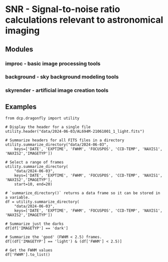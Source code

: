 # SNR - Signal-to-noise ratio calculations relevant to astronomical imaging

## Modules

### improc - basic image processing tools

### background - sky background modeling tools

### skyrender - artificial image creation tools


## Examples

```
from dcp.dragonfly import utility

# Display the header for a single file
utility.header("data/2024-06-03/AL694M-21061001_1_light.fits")

# Summarize headers for all FITS files in a directory
utility.summarize_directory("data/2024-06-03", 
    keys=['DATE', 'EXPTIME', 'FWHM', 'FOCUSPOS', 'CCD-TEMP', 'NAXIS1', 'NAXIS2','IMAGETYP'])

# Select a range of frames
utility.summarize_directory(
    "data/2024-06-03", 
    keys=['DATE', 'EXPTIME', 'FWHM', 'FOCUSPOS', 'CCD-TEMP', 'NAXIS1', 'NAXIS2','IMAGETYP'], 
    start=10, end=20)

# `summarize_directory()` returns a data frame so it can be stored in a variable. 
df = utility.summarize_directory(
    "data/2024-06-03", 
    keys=['DATE', 'EXPTIME', 'FWHM', 'FOCUSPOS', 'CCD-TEMP', 'NAXIS1', 'NAXIS2','IMAGETYP'])

# Summarize just the darks
df[df['IMAGETYP'] == 'dark']

# Summarize the 'good' (FWHM < 2.5) frames.
df[(df['IMAGETYP'] == 'light') & (df['FWHM'] < 2.5)]

# Get the FWHM values
df['FWHM'].to_list()
```
